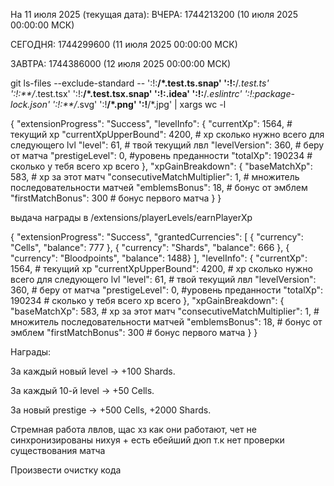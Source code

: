 На 11 июля 2025 (текущая дата):
ВЧЕРА: 1744213200 (10 июля 2025 00:00:00 МСК)

СЕГОДНЯ: 1744299600 (11 июля 2025 00:00:00 МСК)

ЗАВТРА: 1744386000 (12 июля 2025 00:00:00 МСК)

git ls-files --exclude-standard -- ':!:**/*.test.ts.snap' ':!:**/*.test.ts' ':!:**/*.test.tsx' ':!:**/*.test.tsx.snap' ':!:.idea' ':!:**/*.eslintrc' ':!:package-lock.json' ':!:**/*.svg' ':!**/*.png' ':!**/*.jpg'  | xargs wc -l

{
    "extensionProgress": "Success",
    "levelInfo": {
        "currentXp": 1564, # текущий xp
        "currentXpUpperBound": 4200, # xp сколько нужно всего для следующего lvl
        "level": 61, # твой текущий лвл 
        "levelVersion": 360, # беру от матча
        "prestigeLevel": 0, #уровень преданности 
        "totalXp": 190234 # сколько у тебя всего xp всего
    },
    "xpGainBreakdown": {
        "baseMatchXp": 583, # xp за этот матч
        "consecutiveMatchMultiplier": 1, # множитель последовательности матчей
        "emblemsBonus": 18, # бонус от эмблем
        "firstMatchBonus": 300 # бонус первого матча
    }
}

выдача награды в /extensions/playerLevels/earnPlayerXp

{
    "extensionProgress": "Success",
    "grantedCurrencies": [
        { "currency": "Cells", "balance": 777 },
        { "currency": "Shards", "balance": 666 },
        { "currency": "Bloodpoints", "balance": 1488}
    ],
    "levelInfo": {
        "currentXp": 1564, # текущий xp
        "currentXpUpperBound": 4200, # xp сколько нужно всего для следующего lvl
        "level": 61, # твой текущий лвл 
        "levelVersion": 360, # беру от матча
        "prestigeLevel": 0, #уровень преданности 
        "totalXp": 190234 # сколько у тебя всего xp всего
    },
    "xpGainBreakdown": {
        "baseMatchXp": 583, # xp за этот матч
        "consecutiveMatchMultiplier": 1, # множитель последовательности матчей
        "emblemsBonus": 18, # бонус от эмблем
        "firstMatchBonus": 300 # бонус первого матча
    }
}

Награды:

За каждый новый level → +100 Shards.

За каждый 10-й level → +50 Cells.

За новый prestige → +500 Cells, +2000 Shards.

Стремная работа лвлов, щас хз как они работают, чет не синхронизированы нихуя + есть ебейший дюп т.к нет проверки существования матча

Произвести очистку кода